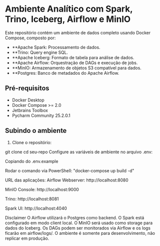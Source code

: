 # Ambiente Analítico com Spark, Trino, Iceberg, Airflow e MinIO

Este repositório contém um ambiente de dados completo usando Docker Compose, composto por:

- **Apache Spark: Processamento de dados.
- **Trino: Query engine SQL.
- **Apache Iceberg: Formato de tabela para análise de dados.
- **Apache Airflow: Orquestração de DAGs e execução de jobs.
- **MinIO: Armazenamento de objetos S3 compatível para dados.
- **Postgres: Banco de metadados do Apache Airflow.

## Pré-requisitos

- Docker Desktop
- Docker Compose >= 2.0
- Jetbrains Toolbox
- Pycharm Community 25.2.0.1

## Subindo o ambiente

1. Clone o repositório:

git clone 
cd seu-repo
Configure as variáveis de ambiente no arquivo .env:

Copiando do .env.example

Rodar o comando via PowerShell: "docker-compose up build -d"


URL das aplicações:
Airflow Webserver: http://localhost:8080

MinIO Console: http://localhost:9000

Trino: http://localhost:8081

Spark UI: http://localhost:4040

Disclaimer
O Airflow utilizará o Postgres como backend.
O Spark está configurado em modo client local.
O MinIO será usado como storage para dados do Iceberg.
Os DAGs podem ser monitorados via Airflow e os logs ficarão em airflow/logs/.
O ambiente é somente para desenvolvimento, não replicar em produção.
